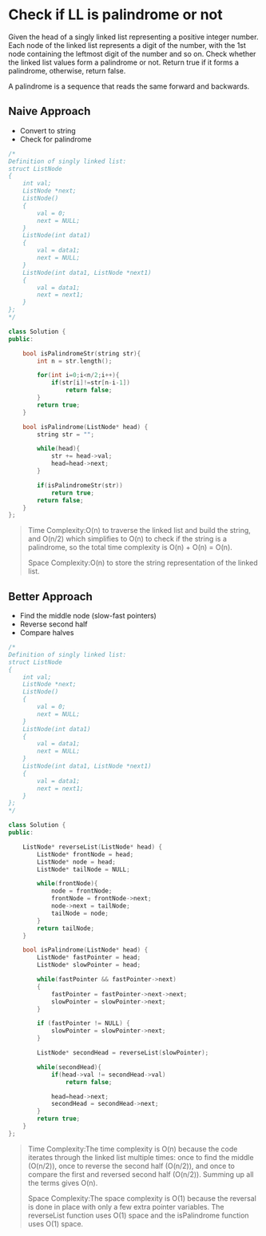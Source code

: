 # Check if LL is palindrome or not
Given the head of a singly linked list representing a positive integer number. Each node of the linked list represents a digit of the number, with the 1st node containing the leftmost digit of the number and so on. Check whether the linked list values form a palindrome or not. Return true if it forms a palindrome, otherwise, return false.

A palindrome is a sequence that reads the same forward and backwards.


## Naive Approach

- Convert to string
- Check for palindrome
```cpp
/*
Definition of singly linked list:
struct ListNode
{
    int val;
    ListNode *next;
    ListNode()
    {
        val = 0;
        next = NULL;
    }
    ListNode(int data1)
    {
        val = data1;
        next = NULL;
    }
    ListNode(int data1, ListNode *next1)
    {
        val = data1;
        next = next1;
    }
};
*/

class Solution {
public:

    bool isPalindromeStr(string str){
        int n = str.length();

        for(int i=0;i<n/2;i++){
            if(str[i]!=str[n-i-1])
                return false;
        }
        return true;
    }

    bool isPalindrome(ListNode* head) {
        string str = "";

        while(head){
            str += head->val;
            head=head->next;
        }

        if(isPalindromeStr(str))
            return true;
        return false;
    }
};
```

> Time Complexity:O(n) to traverse the linked list and build the string, and O(n/2) which simplifies to O(n) to check if the string is a palindrome, so the total time complexity is O(n) + O(n) = O(n).
>
> Space Complexity:O(n) to store the string representation of the linked list.

## Better Approach

- Find the middle node (slow-fast pointers)
- Reverse second half
- Compare halves

```cpp
/*
Definition of singly linked list:
struct ListNode
{
    int val;
    ListNode *next;
    ListNode()
    {
        val = 0;
        next = NULL;
    }
    ListNode(int data1)
    {
        val = data1;
        next = NULL;
    }
    ListNode(int data1, ListNode *next1)
    {
        val = data1;
        next = next1;
    }
};
*/

class Solution {
public:

    ListNode* reverseList(ListNode* head) {
        ListNode* frontNode = head;
        ListNode* node = head;
        ListNode* tailNode = NULL;

        while(frontNode){
            node = frontNode;
            frontNode = frontNode->next;
            node->next = tailNode;
            tailNode = node;
        }
        return tailNode;
    }

    bool isPalindrome(ListNode* head) {
        ListNode* fastPointer = head;
        ListNode* slowPointer = head;

        while(fastPointer && fastPointer->next)
        {
            fastPointer = fastPointer->next->next;
            slowPointer = slowPointer->next;
        }

        if (fastPointer != NULL) {
            slowPointer = slowPointer->next;
        }

        ListNode* secondHead = reverseList(slowPointer);

        while(secondHead){
            if(head->val != secondHead->val)
                return false;

            head=head->next;
            secondHead = secondHead->next;
        }
        return true;
    }
};
```
> Time Complexity:The time complexity is O(n) because the code iterates through the linked list multiple times: once to find the middle (O(n/2)), once to reverse the second half (O(n/2)), and once to compare the first and reversed second half (O(n/2)). Summing up all the terms gives O(n).
>
> Space Complexity:The space complexity is O(1) because the reversal is done in place with only a few extra pointer variables. The reverseList function uses O(1) space and the isPalindrome function uses O(1) space.
